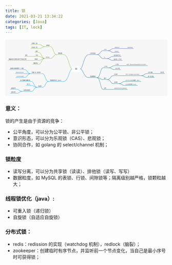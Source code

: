 ```yaml
---
title: 锁
date: 2021-03-21 13:34:22
categories: [Java]
tags: [IT, lock]
---
```


![](/images/lock.png)

### 意义：

锁的产生是由于资源的竞争：

- 公平角度，可以分为公平锁、非公平锁；
- 意识形态，可以分为乐观锁（CAS）、悲观锁；
- 协同合作，如 golang 的 select/channel 机制；

<!--more-->

### 锁粒度

- 读写分离，可以分为共享锁（读读）、排他锁（读写、写写）
- 数据粒度，如 MySQL 的表锁、行锁、间隙锁等；隔离级别越严格，锁颗粒越大；

### 线程锁优化（java）:

- 可重入锁（递归锁）
- 自旋锁（自适应自旋锁）

### 分布式锁：

- redis：redission 的实现（watchdog 机制），redlock（脑裂）；
- zookeeper：创建临时有序节点，并监听前一个节点变化，当自己是最小序号时可获得锁；